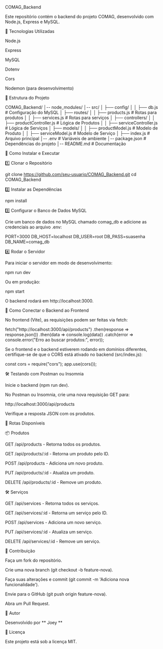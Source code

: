 COMAG_Backend

Este repositório contém o backend do projeto COMAG, desenvolvido com Node.js, Express e MySQL.

🚀 Tecnologias Utilizadas

Node.js

Express

MySQL

Dotenv

Cors

Nodemon (para desenvolvimento)

📂 Estrutura do Projeto

COMAG_Backend/
│-- node_modules/
│-- src/
│   ├── config/
│   │   ├── db.js            # Configuração do MySQL
│   ├── routes/
│   │   ├── products.js      # Rotas para produtos
│   │   ├── services.js      # Rotas para serviços
│   ├── controllers/
│   │   ├── productController.js  # Lógica de Produtos
│   │   ├── serviceController.js  # Lógica de Serviços
│   ├── models/
│   │   ├── productModel.js   # Modelo de Produto
│   │   ├── serviceModel.js   # Modelo de Serviço
│   ├── index.js              # Arquivo principal
│-- .env                      # Variáveis de ambiente
│-- package.json               # Dependências do projeto
│-- README.md                  # Documentação

📌 Como Instalar e Executar

1️⃣ Clonar o Repositório

git clone https://github.com/seu-usuario/COMAG_Backend.git
cd COMAG_Backend

2️⃣ Instalar as Dependências

npm install

3️⃣ Configurar o Banco de Dados MySQL

Crie um banco de dados no MySQL chamado comag_db e adicione as credenciais ao arquivo .env:

PORT=3000
DB_HOST=localhost
DB_USER=root
DB_PASS=suasenha
DB_NAME=comag_db

4️⃣ Rodar o Servidor

Para iniciar o servidor em modo de desenvolvimento:

npm run dev

Ou em produção:

npm start

O backend rodará em http://localhost:3000.

🔗 Como Conectar o Backend ao Frontend

No frontend (Vite), as requisições podem ser feitas via fetch:

fetch("http://localhost:3000/api/products")
  .then(response => response.json())
  .then(data => console.log(data))
  .catch(error => console.error("Erro ao buscar produtos:", error));

Se o frontend e o backend estiverem rodando em domínios diferentes, certifique-se de que o CORS está ativado no backend (src/index.js):

const cors = require("cors");
app.use(cors());

🛠 Testando com Postman ou Insomnia

Inicie o backend (npm run dev).

No Postman ou Insomnia, crie uma nova requisição GET para:

http://localhost:3000/api/products

Verifique a resposta JSON com os produtos.

📝 Rotas Disponíveis

📦 Produtos

GET /api/products - Retorna todos os produtos.

GET /api/products/:id - Retorna um produto pelo ID.

POST /api/products - Adiciona um novo produto.

PUT /api/products/:id - Atualiza um produto.

DELETE /api/products/:id - Remove um produto.

🛠 Serviços

GET /api/services - Retorna todos os serviços.

GET /api/services/:id - Retorna um serviço pelo ID.

POST /api/services - Adiciona um novo serviço.

PUT /api/services/:id - Atualiza um serviço.

DELETE /api/services/:id - Remove um serviço.

🤝 Contribuição

Faça um fork do repositório.

Crie uma nova branch (git checkout -b feature-nova).

Faça suas alterações e commit (git commit -m 'Adiciona nova funcionalidade').

Envie para o GitHub (git push origin feature-nova).

Abra um Pull Request.

📌 Autor

Desenvolvido por ** Joey **

📜 Licença

Este projeto está sob a licença MIT.

